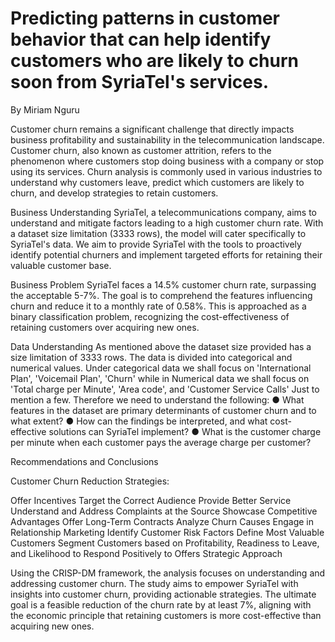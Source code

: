 # Predicting patterns in customer behavior that can help identify customers who are likely to churn soon from SyriaTel's services. 
By Miriam Nguru

Customer churn remains a significant challenge that directly impacts business profitability and sustainability in the telecommunication landscape. Customer churn, also known as customer attrition, refers to the phenomenon where customers stop doing business with a company or stop using its services. Churn analysis is commonly used in various industries to understand why customers leave, predict which customers are likely to churn, and develop strategies to retain customers. 

Business Understanding
SyriaTel, a telecommunications company, aims to understand and mitigate factors leading to a high customer churn rate. With a dataset size limitation (3333 rows), the model will cater specifically to SyriaTel's data. We aim to provide SyriaTel with the tools to proactively identify potential churners and implement targeted efforts for retaining their valuable customer base.

Business Problem
SyriaTel faces a 14.5% customer churn rate, surpassing the acceptable 5-7%. The goal is to
comprehend the features influencing churn and reduce it to a monthly rate of 0.58%. This is approached as a binary classification problem, recognizing the cost-effectiveness of retaining customers over acquiring new ones.

Data Understanding
As mentioned above the dataset size provided has a size limitation of 3333 rows. The data is divided into categorical and  numerical values. Under categorical data we shall focus on 'International Plan', 'Voicemail Plan', 'Churn' while in Numerical data we shall focus on 'Total charge per Minute', 'Area code', and 'Customer Service Calls' Just to mention a few.
Therefore we need to understand the following:
● What features in the dataset are primary determinants of customer churn and to what
extent?
● How can the findings be interpreted, and what cost-effective solutions can SyriaTel
implement?
● What is the customer charge per minute when each customer pays the average charge
per customer?

Recommendations and Conclusions

Customer Churn Reduction Strategies:

Offer Incentives
Target the Correct Audience
Provide Better Service
Understand and Address Complaints at the Source
Showcase Competitive Advantages
Offer Long-Term Contracts
Analyze Churn Causes
Engage in Relationship Marketing
Identify Customer Risk Factors
Define Most Valuable Customers
Segment Customers based on Profitability, Readiness to Leave, and Likelihood to Respond
Positively to Offers
Strategic Approach

Using the CRISP-DM framework, the analysis focuses on understanding and addressing
customer churn.
The study aims to empower SyriaTel with insights into customer churn, providing actionable
strategies. The ultimate goal is a feasible reduction of the churn rate by at least 7%, aligning
with the economic principle that retaining customers is more cost-effective than acquiring new
ones.

